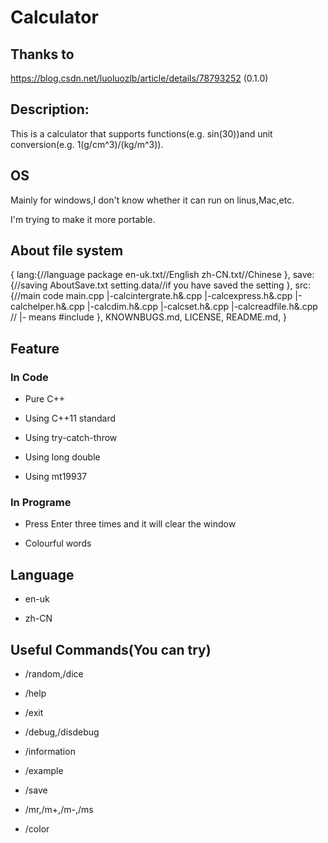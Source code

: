 # Calculator

## Thanks to

https://blog.csdn.net/luoluozlb/article/details/78793252 (0.1.0)

## Description:

This is a calculator that supports functions(e.g. sin(30))and unit conversion(e.g. 1(g/cm^3)/(kg/m^3)).

## OS

Mainly for windows,I don't know whether it can run on linus,Mac,etc.

I'm trying to make it more portable.

## About file system

{
    lang:{//language package
        en-uk.txt//English
        zh-CN.txt//Chinese
    },
    save:{//saving
        AboutSave.txt
        setting.data//if you have saved the setting
    },
    src:{//main code
        main.cpp
        |-calcintergrate.h&.cpp
          |-calcexpress.h&.cpp
            |-calchelper.h&.cpp
            |-calcdim.h&.cpp
            |-calcset.h&.cpp
              |-calcreadfile.h&.cpp
        // |- means #include
    },
    KNOWNBUGS.md,
    LICENSE,
    README.md,
}

## Feature

### In Code

- Pure C++

- Using C++11 standard

- Using try-catch-throw

- Using long double

- Using mt19937

### In Programe

- Press Enter three times and it will clear the window

- Colourful words

## Language

- en-uk

- zh-CN

## Useful Commands(You can try)

- /random,/dice

- /help

- /exit

- /debug,/disdebug

- /information

- /example

- /save

- /mr,/m+,/m-,/ms

- /color
